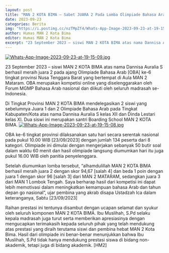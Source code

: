 ```yaml
---
layout: post
title: "MAN 2 KOTA BIMA – Sabet JUARA 2 Pada Lomba Olimpiade Bahasa Arab [OBA] ke-6 Se-Provinsi NTB"
date: 2023-09-23
categories: Berita
img: "https://i.postimg.cc/nzTMpZf4/Whats-App-Image-2023-09-23-at-19-15-08-1-1.jpg"
author: Humas MAN 2 Kota Bima
editor: Humas MAN 2 Kota Bima
excerpt: "23 September 2023 – siswi MAN 2 KOTA BIMA atas nama Dannisa Auralia S berhasil meraih juara 2 pada ajang Olimpiade Bahasa Arab [OBA] ke-6 tingkat provinsi Nusa Tenggara Barat yang bertempat di Aula MAN 2 Mataram."
---
```

[![Whats-App-Image-2023-09-23-at-19-15-09.jpg](https://i.postimg.cc/C1jkDdnb/Whats-App-Image-2023-09-23-at-19-15-09.jpg)](https://postimg.cc/zbGyYzjf)

23 September 2023 – siswi MAN 2 KOTA BIMA atas nama Dannisa Auralia S berhasil meraih juara 2 pada ajang Olimpiade Bahasa Arab [OBA] ke-6 tingkat provinsi Nusa Tenggara Barat yang bertempat di Aula MAN 2 Mataram. OBA merupakan kompetisi online yang diselenggarakan oleh Forum MGMP Bahasa Arab nasional dan diikuti oleh seluruh madrasah se-Indonesia. 

Di Tingkat Provinsi  MAN 2 KOTA BIMA mendelegasikan 2 siswi yang sebelumnya Juara 1 dan 2 Olimpiade Bahasa Arab pada Tingkat Kabupaten/Kota atas nama Dannisa Auralia S kelas XII dan Dinda Lestari kelas XI. Dua siswi ini merupakan santri Boarding School MAN 2 KOTA BIMA.
[![Whats-App-Image-2023-09-23-at-19-15-08.jpg](https://i.postimg.cc/TwcQxyPt/Whats-App-Image-2023-09-23-at-19-15-08.jpg)](https://postimg.cc/njCqYhBm)

OBA ke-6 tingkat provinsi dilaksanakan satu hari secara serentak nasional pada pukul 10.00 WIB [23/09/2023] dengan jumlah 134 peserta dari 8 kategori. Olimpiade ini dimulai dengan mengerjakan sebanyak 50 butir soal dalam waktu 60 menit dan hasil olimpiade langsung diumumkan hari itu juga pukul 16.00 WIB oleh panitia penyelenggara.

Setelah diumumkan lomba tersebut, “alhamdulillah MAN 2 KOTA BIMA berhasil meraih juara 2 dengan skor 94,67 [salah 4] dan beda 1 poin dengan juara 1 dengan skor 96 [salah 3] dari MAN 2 MATARAM, sedangkan juara 3 dari MAN 1 Lombok Tengah. Saya berharap hasil dari kompetisi ini dapat lebih memotivasi dalam meningkatkan kemampuan bahasa Arab dan tahun depan go nasional”, ujar pembina yang akrab disapa Ustadzah Ica dalam keteranganya, Sabtu [23/09/2023]

Raihan prestasi ini tentunya disambut dengan ucapan selamat dan syukur oleh seluruh komponen MAN 2 KOTA BIMA. Ibu Muslihah, S.Pd selaku kepala madrasah juga turut serta memberikan apresiasinya dengan mengucapkan terimakasih kepada seluruh pihak yang telah mendukung atas prestasi yang diraih terutama siswi dan pembina hebat MAN 2 Kota Bima. Hasil dari olimpiade ini benar-benar menunjukkan bahwa Ibu Muslihah, S.Pd tidak hanya mendukung prestasi siswa di bidang non-akademik, tetapi juga di bidang akademik. [HM2]
